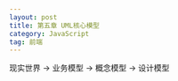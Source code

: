 ```yaml
---
layout: post
title: 第五章 UML核心模型
category: JavaScript
tag: 前端
---
```




现实世界 -> 业务模型 -> 概念模型  -> 设计模型 

